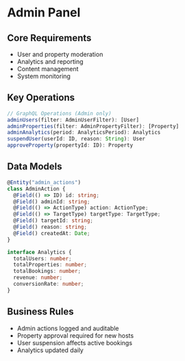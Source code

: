 # Admin Panel

## Core Requirements

- User and property moderation
- Analytics and reporting
- Content management
- System monitoring

## Key Operations

```typescript
// GraphQL Operations (Admin only)
adminUsers(filter: AdminUserFilter): [User]
adminProperties(filter: AdminPropertyFilter): [Property]
adminAnalytics(period: AnalyticsPeriod): Analytics
suspendUser(userId: ID, reason: String): User
approveProperty(propertyId: ID): Property
```

## Data Models

```typescript
@Entity("admin_actions")
class AdminAction {
  @Field(() => ID) id: string;
  @Field() adminId: string;
  @Field(() => ActionType) action: ActionType;
  @Field(() => TargetType) targetType: TargetType;
  @Field() targetId: string;
  @Field() reason: string;
  @Field() createdAt: Date;
}

interface Analytics {
  totalUsers: number;
  totalProperties: number;
  totalBookings: number;
  revenue: number;
  conversionRate: number;
}
```

## Business Rules

- Admin actions logged and auditable
- Property approval required for new hosts
- User suspension affects active bookings
- Analytics updated daily
